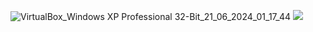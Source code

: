 ![VirtualBox_Windows XP Professional 32-Bit_21_06_2024_01_17_44](https://github.com/sphinxlogic/Windows-Server-2003-Source-Kit/assets/8218836/e0427ea5-04a2-4ebd-9b67-9cbe7db3f5dd)
<img src="./images/github-header-image.png">
